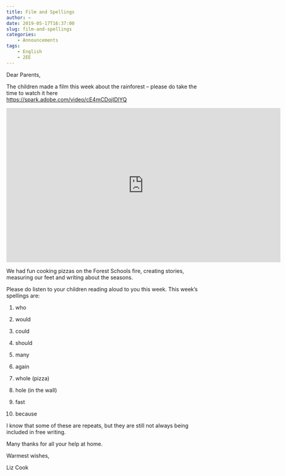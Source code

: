 ```yaml
---
title: Film and Spellings
author: ~
date: 2019-05-17T16:37:00
slug: film-and-spellings
categories:
    - Announcements
tags:
    - English
    - 2EE
---
```


Dear Parents,

The children made a film this week about the rainforest – please do take the time to watch it here  
https://spark.adobe.com/video/cE4mCDojIDlYQ

<iframe src="https://spark.adobe.com/video/cE4mCDojIDlYQ/embed" width="720" height="405" frameborder="0" allowfullscreen></iframe>

We had fun cooking pizzas on the Forest Schools fire, creating stories, measuring our feet and writing about the seasons.

Please do listen to your children reading aloud to you this week.  This week’s spellings are: 

1.	who

2.	would 

3.	could

4.	should

5.	many

6.	again

7.	whole (pizza)

8.	hole (in the wall)

9.	fast

10.	because

I know that some of these are repeats, but they are still not always being included in free writing.

Many thanks for all your help at home.

Warmest wishes,

Liz Cook
